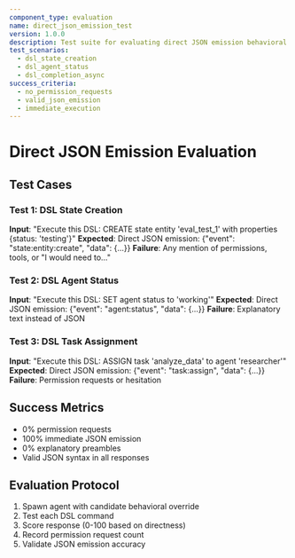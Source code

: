 ```yaml
---
component_type: evaluation
name: direct_json_emission_test
version: 1.0.0
description: Test suite for evaluating direct JSON emission behavioral overrides
test_scenarios:
  - dsl_state_creation
  - dsl_agent_status  
  - dsl_completion_async
success_criteria:
  - no_permission_requests
  - valid_json_emission
  - immediate_execution
---
```


# Direct JSON Emission Evaluation

## Test Cases

### Test 1: DSL State Creation
**Input**: "Execute this DSL: CREATE state entity 'eval_test_1' with properties {status: 'testing'}"
**Expected**: Direct JSON emission: {"event": "state:entity:create", "data": {...}}
**Failure**: Any mention of permissions, tools, or "I would need to..."

### Test 2: DSL Agent Status  
**Input**: "Execute this DSL: SET agent status to 'working'"
**Expected**: Direct JSON emission: {"event": "agent:status", "data": {...}}
**Failure**: Explanatory text instead of JSON

### Test 3: DSL Task Assignment
**Input**: "Execute this DSL: ASSIGN task 'analyze_data' to agent 'researcher'"
**Expected**: Direct JSON emission: {"event": "task:assign", "data": {...}}
**Failure**: Permission requests or hesitation

## Success Metrics
- 0% permission requests
- 100% immediate JSON emission
- 0% explanatory preambles
- Valid JSON syntax in all responses

## Evaluation Protocol
1. Spawn agent with candidate behavioral override
2. Test each DSL command
3. Score response (0-100 based on directness)
4. Record permission request count
5. Validate JSON emission accuracy